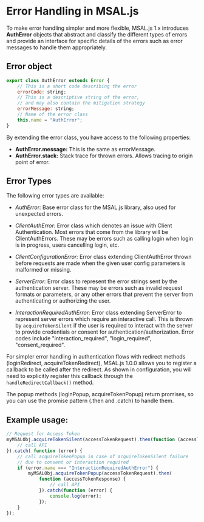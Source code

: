 
# Error Handling in MSAL.js

To make error handling simpler and more flexible, MSAL.js 1.x introduces **AuthError** objects that abstract and classify the different types of errors and provide an interface for specific details of the errors such as error messages to handle them appropriately.

## Error object

```javascript                                
export class AuthError extends Error {
    // This is a short code describing the error
    errorCode: string;
    // This is a descriptive string of the error,
    // and may also contain the mitigation strategy
    errorMessage: string;
    // Name of the error class
    this.name = "AuthError";
}
```                
By extending the error class, you have access to the following properties:
* **AuthError.message:** This is the same as errorMessage.
* **AuthError.stack:** Stack trace for thrown errors. Allows tracing to origin point of error.

## Error Types

The following error types are available:

* *AuthError:* Base error class for the MSAL.js library, also used for unexpected errors.

* *ClientAuthError:* Error class which denotes an issue with Client Authentication. Most errors that come from the library will be ClientAuthErrors. These may be errors such as calling login when login is in progress, users cancelling login, etc.

* *ClientConfigurationError:* Error class extending ClientAuthError thrown before requests are made when the given user config parameters is malformed or missing.

* *ServerError:* Error class to represent the error strings sent by the authentication server. These may be errors such as invalid request formats or parameters, or any other errors that prevent the server from authenticating or authorizing the user.

* *InteractionRequiredAuthError:* Error class extending ServerError to represent server errors which require an interactive call. This is thrown by `acquireTokenSilent` if the user is required to interact with the server to provide credentials or consent for authentication/authorization. Error codes include "interaction_required", "login_required", "consent_required".

For simpler error handling in authentication flows with redirect methods (loginRedirect, acquireTokenRedirect), MSAL.js 1.0.0 allows you to register a callback to be called after the redirect. As shown in configuration, you will need to explicitly register this callback through the `handleRedirectCallback()` method.

The popup methods (loginPopup, acquireTokenPopup) return promises, so you can use the promise pattern (.then and .catch) to handle them.

## Example usage:

```javascript
// Request for Access Token
myMSALObj.acquireTokenSilent(accessTokenRequest).then(function (accessTokenResponse) {
    // call API
}).catch( function (error) {
    // call acquireTokenPopup in case of acquireTokenSilent failure
    // due to consent or interaction required
    if (error.name === "InteractionRequiredAuthError") {
        myMSALObj.acquireTokenPopup(accessTokenRequest).then(
            function (accessTokenResponse) {
                // call API
            }).catch(function (error) {
                console.log(error);
            });
    }
});
```
